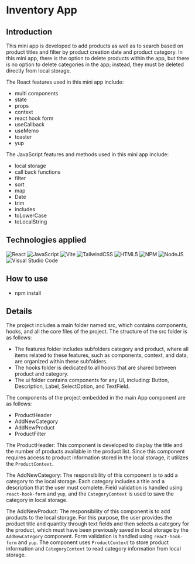 # Inventory App  




## Introduction
This mini app is developed  to add products as well as to search based on product titles and filter by product creation date and product category.
In this mini app, there is the option to delete products within the app, but there is no option to delete categories in the app; instead, they must be deleted directly from local storage.

The React features used in this mini app include: 
- multi components
- state
-  props
- context
- react hook form
- useCallback
- useMemo
- toaster
- yup
  
The JavaScript features and methods used in this mini app include: 
- local storage
- call back functions
- filter
- sort
- map
- Date
- trim
- includes
- toLowerCase
- toLocalString

## Technologies applied 

![React](https://img.shields.io/badge/react-%2320232a.svg?style=for-the-badge&logo=react&logoColor=%2361DAFB)
![JavaScript](https://img.shields.io/badge/javascript-%23323330.svg?style=for-the-badge&logo=javascript&logoColor=%23F7DF1E)
![Vite](https://img.shields.io/badge/vite-%23646CFF.svg?style=for-the-badge&logo=vite&logoColor=white)
![TailwindCSS](https://img.shields.io/badge/tailwindcss-%2338B2AC.svg?style=for-the-badge&logo=tailwind-css&logoColor=white)
![HTML5](https://img.shields.io/badge/html5-%23E34F26.svg?style=for-the-badge&logo=html5&logoColor=white)
![NPM](https://img.shields.io/badge/NPM-%23CB3837.svg?style=for-the-badge&logo=npm&logoColor=white)
![NodeJS](https://img.shields.io/badge/node.js-6DA55F?style=for-the-badge&logo=node.js&logoColor=white)
![Visual Studio Code](https://img.shields.io/badge/Visual%20Studio%20Code-0078d7.svg?style=for-the-badge&logo=visual-studio-code&logoColor=white)




## How to use
- npm install

  
## Details
The project includes a main folder named src, which contains components, hooks, and all the core files of the project.
The structure of the src folder is as follows:
- The features folder includes subfolders category and product, where all items related to these features, such as components, context, and data, are organized within these subfolders.
- The hooks folder is dedicated to all hooks that are shared between product and category.
- The ui folder contains  components for any UI, including: Button, Description, Label, SelectOption, and TextField.

The components of the project embedded in the main App component are as follows:
- ProductHeader
- AddNewCategory
- AddNewProduct
- ProductFilter

The ProductHeader: This component is developed to display the title and the number of products available in the product list. Since this component requires access to product information stored in the local storage, it utilizes the `ProductContext`.

The  AddNewCategory: The responsibility of this component is to add a category to the local storage. Each category includes a title and a description that the user must complete. Field validation is handled using `react-hook-form` and `yup`, and the `CategoryContext` is used to save the category in local storage.

The  AddNewProduct: The responsibility of this component is to add products to the local storage. For this purpose, the user provides the product title and quantity through text fields and then selects a category for the product, which must have been previously saved in local storage by the `AddNewCategory` component. Form validation is handled using `react-hook-form` and `yup`. The component uses `ProductContext` to store product information and `CategoryContext` to read category information from local storage.


